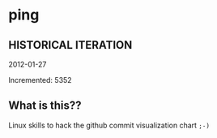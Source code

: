 # ping

## HISTORICAL ITERATION
2012-01-27

Incremented: 5352

## What is this?? 
Linux skills to hack the github commit visualization chart `;-)`

